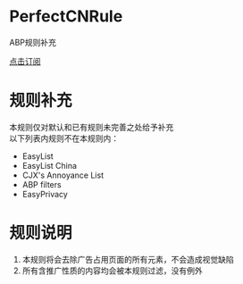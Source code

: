 # PerfectCNRule
ABP规则补充

<a href="abp:subscribe?location=https%3A%2F%2Fraw.githubusercontent.com%2FMXWXZ%2FPerfectCNRule%2Fmaster%2FPerfectCNRule.txt&amp;title=PerfectCNRule">点击订阅</a>

# 规则补充
本规则仅对默认和已有规则未完善之处给予补充\
以下列表内规则不在本规则内：
- EasyList
- EasyList China
- CJX's Annoyance List
- ABP filters
- EasyPrivacy

# 规则说明
1. 本规则将会去除广告占用页面的所有元素，不会造成视觉缺陷
2. 所有含推广性质的内容均会被本规则过滤，没有例外